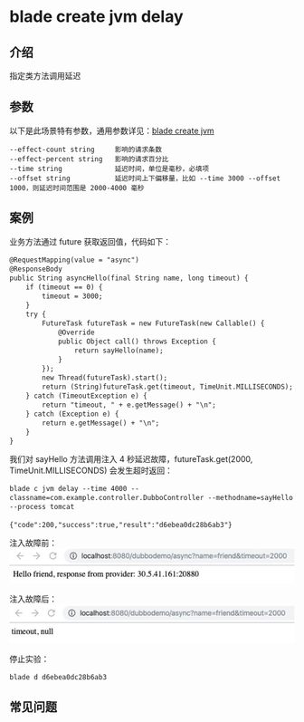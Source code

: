 # blade create jvm delay
## 介绍
指定类方法调用延迟

## 参数
以下是此场景特有参数，通用参数详见：[blade create jvm](blade%20create%20jvm.md)
```
--effect-count string     影响的请求条数
--effect-percent string   影响的请求百分比
--time string             延迟时间，单位是毫秒，必填项
--offset string           延迟时间上下偏移量，比如 --time 3000 --offset 1000，则延迟时间范围是 2000-4000 毫秒
```

## 案例
业务方法通过 future 获取返回值，代码如下：
```
@RequestMapping(value = "async")
@ResponseBody
public String asyncHello(final String name, long timeout) {
    if (timeout == 0) {
        timeout = 3000;
    }
    try {
        FutureTask futureTask = new FutureTask(new Callable() {
            @Override
            public Object call() throws Exception {
                return sayHello(name);
            }
        });
        new Thread(futureTask).start();
        return (String)futureTask.get(timeout, TimeUnit.MILLISECONDS);
    } catch (TimeoutException e) {
        return "timeout, " + e.getMessage() + "\n";
    } catch (Exception e) {
        return e.getMessage() + "\n";
    }
}
```
我们对 sayHello 方法调用注入 4 秒延迟故障，futureTask.get(2000, TimeUnit.MILLISECONDS)  会发生超时返回：
```
blade c jvm delay --time 4000 --classname=com.example.controller.DubboController --methodname=sayHello --process tomcat

{"code":200,"success":true,"result":"d6ebea0dc28b6ab3"}
```

注入故障前：
![](media/15758728083067/15758802870730.jpg)


注入故障后：
![](media/15758728083067/15758806204281.jpg)

停止实验：
```
blade d d6ebea0dc28b6ab3
```

## 常见问题